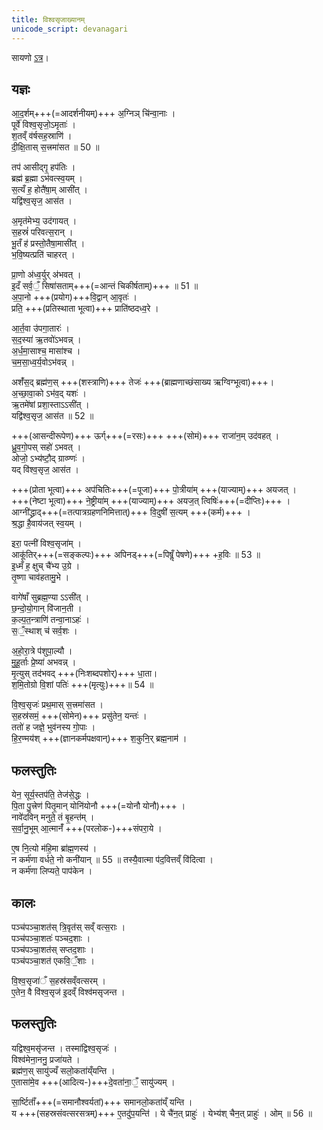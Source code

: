 ```yaml
---
title: विश्वसृजाख्यानम्
unicode_script: devanagari
---
```



सायणो [ऽत्र](https://archive.org/stream/Anandashram_Samskrita_Granthavali_Anandashram_Sanskrit_Series/ASS_037_Taittiriya_Brahmanam_with_Sayanabhashya_Part_3_-_Narayanasastri_Godbole_1898#page/n281/mode/2up)।


## यज्ञः
आ॒द॒र्शम्+++(=आदर्शनीयम्)+++ अ॒ग्निञ् चि॑न्वा॒नाः ।  
पूर्वे॑ विश्व॒सृजो॒ऽमृताः॑ ।  
श॒तव्ँ व॑र्षसह॒स्राणि॑ ।  
दी॒क्षि॒तास् स॒त्त्रमा॑सत ॥ 50 ॥

तप॑ आसीद्गृ॒ हप॑तिः ।  
ब्रह्म॑ ब्र॒ह्मा ऽभ॑वत्स्व॒यम् ।  
स॒त्यँ ह॒ होतै॑षा॒म् आसी॑त् ।  
यद्वि॑श्व॒सृज॒ आस॑त । 

अ॒मृत॑मेभ्य॒ उद॑गायत् ।  
स॒हस्रं॑ परिवत्स॒रान् ।  
भू॒तँ ह॑ प्रस्तो॒तैषा॒मासी॑त् ।  
भ॒वि॒ष्यत्प्रति॑ चाहरत् ।  

प्रा॒णो अ॑ध्व॒र्युर् अ॑भवत् ।  
इ॒दँ सर्व॒ँ॒ सिषा॑सताम्+++(=आन्तं चिकीर्षताम्)+++ ॥ 51 ॥  
अ॒पा॒नो +++(प्रयोग)+++वि॒द्वान् आ॒वृतः॑ ।  
प्रति॒ +++(प्रतिस्थाता भूत्वा)+++ प्राति॑ष्ठदध्व॒रे ।  

आ॒र्त॒वा उ॑पगा॒तारः॑ ।  
स॒द॒स्या॑ ऋ॒तवो॑ऽभवन्न् ।  
अ॒र्ध॒मा॒साश्च॒ मासा॑श्च ।  
च॒म॒सा॒ध्व॒र्य॒वोऽभ॑वन्न् ।  

अशँ॑स॒द् ब्रह्म॑ण॒स् +++(शस्त्राणि)+++ तेजः॑ +++(ब्राह्मणाच्छंसाख्य ऋग्विग्भूत्वा)+++।  
अ॒च्छा॒वा॒को ऽभ॑व॒द् यशः॑ ।  
ऋ॒तमे॑षां प्रशा॒स्ताऽऽसी॑त् ।  
यद्वि॑श्व॒सृज॒ आस॑त ॥ 52 ॥

+++(आसन्दीरूपेण)+++ ऊर्ग्+++(=रसः)+++ +++(सोमं)+++ राजा॑न॒म् उद॑वहत् ।  
ध्रु॒व॒गो॒पस् सहो॑ ऽभवत् ।  
ओजो॒ ऽभ्य॑ष्टौ॒द् ग्राव्ण्णः॑ ।  
यद् वि॑श्व॒सृज॒ आस॑त ।  

+++(प्रोता भूत्वा)+++ अप॑चितिः+++(=पूजा)+++ पो॒त्रीया॑म् +++(याज्याम्)+++ अयजत् ।  
+++(नेष्टा भूत्वा)+++ ने॒ष्ट्रीया॑म् +++(याज्याम्)+++ अयज॒त् त्विषिः॑+++(=दीप्तिः)+++ ।  
आग्नी॑द्ध्राद्+++(=तत्पात्रग्रहणनिमित्तात्)+++ वि॒दुषी॑ स॒त्यम् +++(कर्म)+++ ।  
श्र॒द्धा है॒वाय॑जत् स्व॒यम् । 

इरा॒ पत्नी॑ विश्व॒सृजा॑म् ।  
आकू॑तिर्+++(=सङ्कल्पः)+++ अपिनड्+++(=पिषॢँ पेषणे)+++ +ह॒विः ॥ 53 ॥  
इ॒ध्मँ ह॒ क्षुच् चै॑भ्य उ॒ग्रे ।  
तृ॒ष्णा चाव॑हतामु॒भे । 

वागे॑षाँ सुब्रह्म॒ण्या ऽऽसी॑त् ।  
छ॒न्दो॒यो॒गान् वि॑जान॒ती ।  
क॒ल्प॒त॒न्त्राणि॑ तन्वा॒नाऽहः॑ ।  
स॒ँ॒स्थाश् च॑ सर्व॒शः । 

अ॒हो॒रा॒त्रे प॑शुपा॒ल्यौ ।  
मु॒हू॒र्ताः प्रे॒ष्या॑ अभवन्न् ।  
मृ॒त्युस् तद॑भवद् +++(निःशब्दपशोर्)+++ धा॒ता।  
श॒मि॒तोग्रो वि॒शां पतिः॑ +++(मृत्युः)+++॥ 54 ॥

वि॒श्व॒सृजः॑ प्रथ॒मास् स॒त्त्रमा॑सत ।  
स॒हस्र॑समं॒ +++(सोमेन)+++ प्रसु॑तेन॒ यन्तः॑ ।  
ततो॑ ह जज्ञे॒ भुव॑नस्य गो॒पाः ।  
हि॒र॒ण्मय॑श् +++(ज्ञानकर्मपक्षवान्)+++ श॒कुनि॒र् ब्रह्म॒नाम॑ । 

## फलस्तुतिः
येन॒ सूर्य॒स्तप॑ति॒ तेज॑से॒द्धः ।  
पि॒ता पु॒त्त्रेण॑ पितृ॒मान् योनि॑योनौ +++(=योनौ योनौ)+++ ।  
नावे॑दविन् मनुते॒ तं बृ॒हन्त॑म् ।  
स॒र्वा॒नु॒भूम् आ॒त्मानँ॑ +++(परलोक-)+++संपरा॒ये । 

ए॒ष नि॒त्यो म॑हि॒मा ब्रा॑ह्म॒णस्य॑ ।  
न कर्म॑णा वर्धते॒ नो कनी॑यान् ॥ 55 ॥
तस्यै॒वात्मा प॑द॒वित्तव्ँ वि॑दित्वा ।  
न कर्म॑णा लिप्यते॒ पाप॑केन । 

## कालः
पञ्च॑पञ्चा॒शत॑स् त्रि॒वृत॑स् सव्ँ वत्स॒राः ।  
पञ्च॑पञ्चा॒शतः॑ पञ्चद॒शाः ।  
पञ्च॑पञ्चा॒शत॑स् सप्तद॒शाः ।  
पञ्च॑पञ्चा॒शत॑ एकवि॒ँ॒शाः । 

वि॒श्व॒सृजा॑ँ स॒हस्र॑सव्ँवत्सरम् ।  
ए॒तेन॒ वै वि॑श्व॒सृज॑ इ॒दव्ँ विश्व॑मसृजन्त ।  

## फलस्तुतिः
यद्विश्व॒मसृ॑जन्त । तस्मा॑द्विश्व॒सृजः॑ ।  
विश्व॑मेना॒ननु॒ प्रजा॑यते ।  
ब्रह्म॑ण॒स् सायु॑ज्यँ सलो॒कता॑य्ँयन्ति ।  
ए॒तासा॑मे॒व +++(आदित्य-)+++दे॒वता॑ना॒ँ॒ सायु॑ज्यम् । 

सा॒र्ष्टिताँ॑+++(=समानौश्वर्यतां)+++ समानलो॒कता॑य्ँ यन्ति ।  
य +++(सहस्रसंवत्सरसत्रम्)+++ ए॒तदु॑प॒यन्ति॑ । ये चै॑न॒त् प्राहुः॑ । येभ्य॑श् चैन॒त् प्राहुः॑ । ओम् ॥ 56 ॥